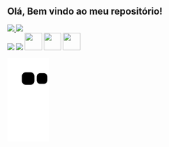 ## Olá, Bem vindo ao meu repositório! 

  <a href="https://github.com/oalissonbatista">
  <img height="150em" src="https://github-readme-stats.vercel.app/api?username=oalissonbatista&show_icons=true&theme=dark&include_all_commits=true&count_private=true"/>
  <img height="150em" src="https://github-readme-stats.vercel.app/api/top-langs/?username=oalissonbatista&layout=compact&langs_count=7&theme=dark"/>
</div>

<div> 
  <a href="https://instagram.com/oalissonbatista" target="_blank"><img src="https://img.shields.io/badge/-Instagram-%23E4405F?style=for-the-badge&logo=instagram&logoColor=white" target="_blank"></a>
  <a href = "mailto:alisson9713@gmail.com"><img src="https://img.shields.io/badge/-Gmail-%23333?style=for-the-badge&logo=gmail&logoColor=white" target="_blank"></a>
  
   <img src="https://cdn.jsdelivr.net/gh/devicons/devicon/icons/java/java-original.svg" width="40" height="40"/> 
  <img src="https://images.vexels.com/media/users/3/166179/isolated/preview/b83d6b47a9502dfaf535087627a8bf96-icone-da-linguagem-de-programacao-c.png" width="40" height="40"/>  
  <img src="https://www.pngmart.com/files/7/Python-PNG-File.png" width="40" height="40"/>
  
   ![Snake animation](https://github.com/oalissonbatista/oalissonbatista/blob/output/github-contribution-grid-snake.svg)
 
</div>
